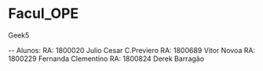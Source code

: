 # Facul_OPE
Geek5

-- Alunos:
RA: 1800020 Julio Cesar C.Previero
RA: 1800689 Vitor Novoa
RA: 1800229 Fernanda Clementino
RA: 1800824 Derek Barragão
